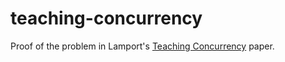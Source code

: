 # teaching-concurrency

Proof of the problem in Lamport's [Teaching Concurrency] paper.


[Teaching Concurrency]: https://www.microsoft.com/en-us/research/publication/teaching-concurrency/



